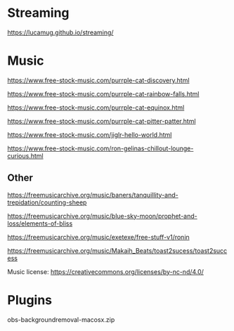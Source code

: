 # Streaming

https://lucamug.github.io/streaming/

# Music

https://www.free-stock-music.com/purrple-cat-discovery.html

https://www.free-stock-music.com/purrple-cat-rainbow-falls.html

https://www.free-stock-music.com/purrple-cat-equinox.html

https://www.free-stock-music.com/purrple-cat-pitter-patter.html

https://www.free-stock-music.com/jiglr-hello-world.html

https://www.free-stock-music.com/ron-gelinas-chillout-lounge-curious.html

## Other

https://freemusicarchive.org/music/baners/tanquillity-and-trepidation/counting-sheep

https://freemusicarchive.org/music/blue-sky-moon/prophet-and-loss/elements-of-bliss

https://freemusicarchive.org/music/exetexe/free-stuff-v1/ronin

https://freemusicarchive.org/music/Makaih_Beats/toast2sucess/toast2success

Music license: https://creativecommons.org/licenses/by-nc-nd/4.0/

# Plugins

obs-backgroundremoval-macosx.zip